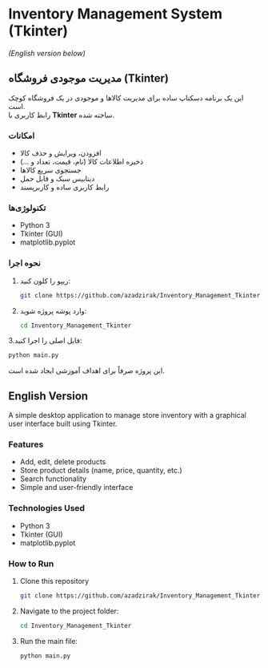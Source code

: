 # Inventory Management System (Tkinter)
*(English version below)*

## مدیریت موجودی فروشگاه (Tkinter)

این یک برنامه دسکتاپ ساده برای مدیریت کالاها و موجودی در یک فروشگاه کوچک است.  
رابط کاربری با **Tkinter** ساخته شده.

### امکانات
- افزودن، ویرایش و حذف کالا
- ذخیره اطلاعات کالا (نام، قیمت، تعداد و ...)
- جستجوی سریع کالاها
- دیتابیس سبک و قابل حمل 
- رابط کاربری ساده و کاربرپسند

### تکنولوژی‌ها
- Python 3  
- Tkinter (GUI)
- matplotlib.pyplot

### نحوه اجرا
1. ریپو را کلون کنید:
   ```bash
   git clone https://github.com/azadzirak/Inventory_Management_Tkinter.git
   ```
2. وارد پوشه پروژه شوید:
   ```bash
   cd Inventory_Management_Tkinter
   ```
3.فایل اصلی را اجرا کنید:
   ```bash
   python main.py
   ```
   

این پروژه صرفاً برای اهداف آموزشی ایجاد شده است.
## English Version

A simple desktop application to manage store inventory with a graphical user interface built using Tkinter.

### Features
- Add, edit, delete products
- Store product details (name, price, quantity, etc.)
- Search functionality
- Simple and user-friendly interface

### Technologies Used
- Python 3
- Tkinter (GUI)
- matplotlib.pyplot

### How to Run
1. Clone this repository
   ```bash
   git clone https://github.com/azadzirak/Inventory_Management_Tkinter.git
   ```
3. Navigate to the project folder:
   ```bash
   cd Inventory_Management_Tkinter
   ```
5. Run the main file:
   ```bash
   python main.py
   ```
